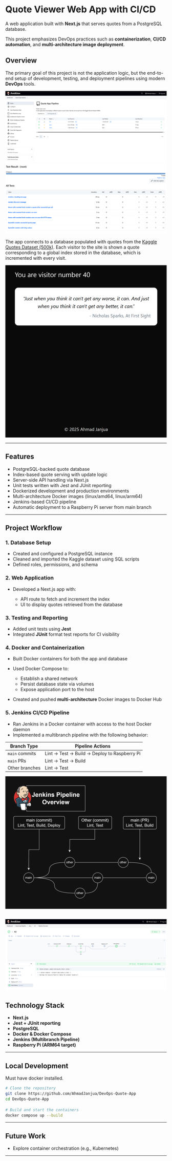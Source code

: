 # Quote Viewer Web App with CI/CD

A web application built with **Next.js** that serves quotes from a PostgreSQL database.

This project emphasizes DevOps practices such as **containerization**, **CI/CD automation**, and **multi-architecture image deployment**.

## Overview

The primary goal of this project is not the application logic, but the end-to-end setup of development, testing, and deployment pipelines using modern **DevOps** tools.

![alt text](docs/jenkins.png)
![alt text](docs/tests.png)

The app connects to a database populated with quotes from the [Kaggle Quotes Dataset (500k)](https://www.kaggle.com/datasets/manann/quotes-500k).
Each visitor to the site is shown a quote corresponding to a global index stored in the database, which is incremented with every visit.

![alt text](docs/website.png)

---

## Features

* PostgreSQL-backed quote database
* Index-based quote serving with update logic
* Server-side API handling via Next.js
* Unit tests written with Jest and JUnit reporting
* Dockerized development and production environments
* Multi-architecture Docker images (linux/amd64, linux/arm64)
* Jenkins-based CI/CD pipeline
* Automatic deployment to a Raspberry Pi server from main branch

---

## Project Workflow

### 1. Database Setup

* Created and configured a PostgreSQL instance
* Cleaned and imported the Kaggle dataset using SQL scripts
* Defined roles, permissions, and schema

### 2. Web Application

* Developed a Next.js app with:

  * API route to fetch and increment the index
  * UI to display quotes retrieved from the database

### 3. Testing and Reporting

* Added unit tests using **Jest**
* Integrated **JUnit** format test reports for CI visibility

### 4. Docker and Containerization

* Built Docker containers for both the app and database
* Used Docker Compose to:

  * Establish a shared network
  * Persist database state via volumes
  * Expose application port to the host
* Created and pushed **multi-architecture** Docker images to Docker Hub

### 5. Jenkins CI/CD Pipeline

* Ran Jenkins in a Docker container with access to the host Docker daemon
* Implemented a multibranch pipeline with the following behavior:

| Branch Type    | Pipeline Actions                             |
| -------------- | -------------------------------------------- |
| `main` commits | Lint → Test → Build → Deploy to Raspberry Pi |
| `main` PRs     | Lint → Test → Build                          |
| Other branches | Lint → Test                                  |

![alt text](docs/automation.jpg)

![alt text](docs/pipeline.png)
---

## Technology Stack

* **Next.js**
* **Jest + JUnit reporting**
* **PostgreSQL**
* **Docker & Docker Compose**
* **Jenkins (Multibranch Pipeline)**
* **Raspberry Pi (ARM64 target)**

---

## Local Development

Must have docker installed.

```bash
# Clone the repository
git clone https://github.com/AhmadJanjua/DevOps-Quote-App
cd DevOps-Quote-App

# Build and start the containers
docker compose up --build
```

---

## Future Work
* Explore container orchestration (e.g., Kubernetes)

---
